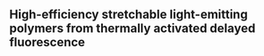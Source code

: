 ## High-efficiency stretchable light-emitting polymers from thermally activated delayed fluorescence
